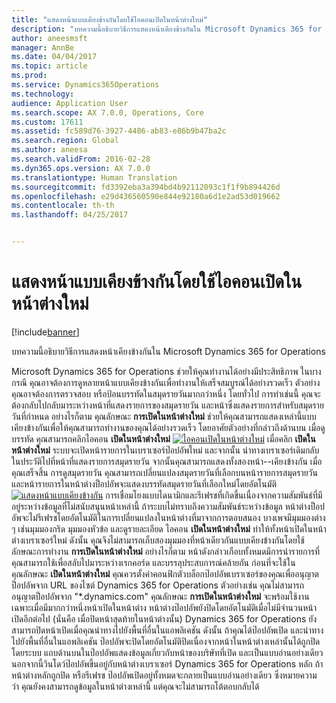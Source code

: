 ```yaml
---
title: "แสดงหน้าแบบเคียงข้างกันโดยใช้ไอคอนเปิดในหน้าต่างใหม่"
description: "บทความนี้อธิบายวิธีการแสดงหน้าเคียงข้างกันใน Microsoft Dynamics 365 for Operations"
author: aneesmsft
manager: AnnBe
ms.date: 04/04/2017
ms.topic: article
ms.prod: 
ms.service: Dynamics365Operations
ms.technology: 
audience: Application User
ms.search.scope: AX 7.0.0, Operations, Core
ms.custom: 17611
ms.assetid: fc589d76-3927-4486-ab83-e86b9b47ba2c
ms.search.region: Global
ms.author: aneesa
ms.search.validFrom: 2016-02-28
ms.dyn365.ops.version: AX 7.0.0
ms.translationtype: Human Translation
ms.sourcegitcommit: fd3392eba3a394bd4b92112093c1f1f9b894426d
ms.openlocfilehash: e29d436560590e844e92180a6d1e2ad53d019662
ms.contentlocale: th-th
ms.lasthandoff: 04/25/2017


---
```


# <a name="display-pages-side-by-side-using-the-open-in-new-window-icon"></a>แสดงหน้าแบบเคียงข้างกันโดยใช้ไอคอนเปิดในหน้าต่างใหม่

[!include[banner](../includes/banner.md)]


บทความนี้อธิบายวิธีการแสดงหน้าเคียงข้างกันใน Microsoft Dynamics 365 for Operations

Microsoft Dynamics 365 for Operations ช่วยให้คุณทำงานได้อย่างมีประสิทธิภาพ ในบางกรณี คุณอาจต้องการดูหลายหน้าแบบเคียงข้างกันเพื่อทำงานให้เสร็จสมบูรณ์ได้อย่างรวดเร็ว ตัวอย่าง คุณอาจต้องการตรวจสอบ หรือป้อนบรรทัดในสมุดรายวันมากกว่าหนึ่ง โดยทั่วไป การทำเช่นนี้ คุณจะต้องกลับไปกลับมาระหว่างหน้าที่แสดงรายการของสมุดรายวัน และหน้าซึ่งแสดงรายการสำหรับสมุดรายวันที่กำหนด อย่างไรก็ตาม คุณลักษณะ **การเปิดในหน้าต่างใหม่** ช่วยให้คุณสามารถแสดงเหล่านี้แบบเคียงข้างกันเพื่อให้คุณสามารถทำงานของคุณได้อย่างรวดเร็ว โดยอาศัยตัวอย่างที่กล่าวถึงด้านบน เมื่อดูบรรทัด คุณสามารถคลิกไอคอน **เปิดในหน้าต่างใหม่** [![ไอคอนเปิดในหน้าต่างใหม่](./media/open-in-new-window-icon.png)](./media/open-in-new-window-icon.png) เมื่อคลิก **เปิดในหน้าต่างใหม่** ระบบจะเปิดหน้ารายการในเบราเซอร์ป๊อปอัพใหม่ และจากนั้น นำทางเบราเซอร์เดิมกลับในประวัติไปที่หน้าที่แสดงรายการสมุดรายวัน จากนั้นคุณสามารถแสดงทั้งสองหน้า--เคียงข้างกัน เมื่อคุณเสร็จสิ้น การดูสมุดรายวัน คุณสามารถเปลี่ยนแปลงสมุดรายวันที่เลือกบนหน้ารายการสมุดรายวัน และหน้ารายการในหน้าต่างป็อปอัพจะแสดงบรรทัดสมุดรายวันที่เลือกใหม่โดยอัตโนมัติ [![แสดงหน้าแบบเคียงข้างกัน](./media/pages-show-side-by-side.png)](./media/pages-show-side-by-side.png) การเชื่อมโยงแบบไดนามิกและรีเฟรชที่เกิดขึ้นเนื่องจากความสัมพันธ์ที่มีอยู่ระหว่างข้อมูลที่ไม่สนับสนุนหน้าเหล่านี้ ถ้าระบบไม่ทราบถึงความสัมพันธ์ระหว่างข้อมูล หน้าต่างป็อปอัพจะไม่รีเฟรชโดยอัตโนมัติในการเปลี่ยนแปลงในหน้าต่างที่มาจากการตอบสนอง บางเพจมีมุมมองต่าง ๆ เช่นมุมมองกริด มุมมองหัวข้อ และดูรายละเอียด ไอคอน **เปิดในหน้าต่างใหม่** ทำให้ทั้งหน้าเปิดในหน้าต่างเบราเซอร์ใหม่ ดังนั้น คุณจึงไม่สามารถเก็บสองมุมมองที่หน้าเดียวกันแบบเคียงข้างกันโดยใช้ลักษณะการทำงาน **การเปิดในหน้าต่างใหม่** อย่างไรก็ตาม หน้าดังกล่าวเกือบทั้งหมดมีการนำรายการที่คุณสามารถใช้เพื่อสลับไปมาระหว่างเรกคอร์ด และบรรลุประสบการณ์คล้ายกัน ก่อนที่จะใช้ในคุณลักษณะ **เปิดในหน้าต่างใหม่** คุณควรตั้งค่าคอนฟิกตัวบล็อกป๊อปอัพเบราเซอร์ของคุณเพื่ออนุญาตป็อปอัพจาก URL ของไซต์ Dynamics 365 for Operations ตัวอย่างเช่น คุณไม่สามารถอนุญาตป็อปอัพจาก "\*.dynamics.com" คุณลักษณะ **การเปิดในหน้าต่างใหม่** จะพร้อมใช้งานเฉพาะเมื่อมีมากกว่าหนึ่งหน้าเปิดในหน้าต่าง หน้าต่างป๊อปอัพยังปิดโดยอัตโนมัติเมื่อไม่มีจำนวนหน้าเปิดอีกต่อไป (นั่นคือ เมื่อปิดหน้าสุดท้ายในหน้าต่างนั้น) Dynamics 365 for Operations ยังสามารถปิดหน้าเปิดเมื่อคุณนำทางไปยังพื้นที่อื่นในแอพลิเคชัน ดังนั้น ถ้าคุณได้ป๊อปอัพเปิด และนำทางไปยังพื้นที่อื่นในแอพลิเคชัน ป๊อปอัพจะปิดโดยอัตโนมัติปิดเนื่องจากหน้าในหน้าต่างเหล่านั้นได้ถูกปิด โดยระบบ แถบด้านบนในป๊อปอัพแสดงข้อมูลเกี่ยวกับหน้าของบริษัทที่เปิด และเป็นแบบอ่านอย่างเดียว นอกจากนี้วินโดว์ป๊อปอัพขึ้นอยู่กับหน้าต่างเบราเซอร์ Dynamics 365 for Operations หลัก ถ้าหน้าต่างหลักถูกปิด หรือรีเฟรช ป๊อปอัพเปิดอยู่ทั้งหมดจะกลายเป็นแบบอ่านอย่างเดียว ซึ่งหมายความ ว่า คุณยังคงสามารถดูข้อมูลในหน้าต่างเหล่านี้ แต่คุณจะไม่สามารถโต้ตอบกลับได้




